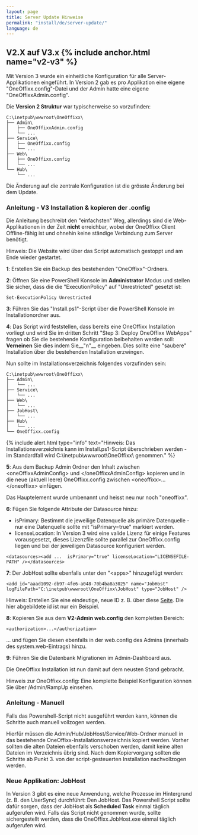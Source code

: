 ```yaml
---
layout: page
title: Server Update Hinweise
permalink: "install/de/server-update/"
language: de
---
```


## V2.X auf V3.x {% include anchor.html name="v2-v3" %}

Mit Version 3 wurde ein einheitliche Konfiguration für alle Server-Applikationen eingeführt. In Version 2 gab es pro Applikation eine eigene "OneOffixx.config"-Datei und der Admin hatte eine eigene "OneOffixxAdmin.config".

Die __Version 2 Struktur__ war typischerweise so vorzufinden:

    C:\inetpub\wwwroot\OneOffixx\
    ├── Admin\
    │   ├── OneOffixxAdmin.config
    │   └── ...
    ├── Service\
    │   ├── OneOffixx.config
    │   └── ...
    ├── Web\
    │   ├── OneOffixx.config
    │   └── ...
    └── Hub\
        └── ...

Die Änderung auf die zentrale Konfiguration ist die grösste Änderung bei dem Update.
		
### Anleitung - V3 Installation & kopieren der .config

Die Anleitung beschreibt den "einfachsten" Weg, allerdings sind die Web-Applikationen in der Zeit __nicht__ erreichbar, wobei der OneOffixx Client Offline-fähig ist und ohnehin keine ständige Verbindung zum Server benötigt.

Hinweis: Die Website wird über das Script automatisch gestoppt und am Ende wieder gestartet.

__1__: Erstellen Sie ein Backup des bestehenden "OneOffixx"-Ordners.

__2__: Öffnen Sie eine PowerShell Konsole im __Administrator__ Modus und stellen Sie sicher, dass die die "ExecutionPolicy" auf "Unrestricted" gesetzt ist:

    Set-ExecutionPolicy Unrestricted

__3__: Führen Sie das "Install.ps1"-Script über die PowerShell Konsole im Installationordner aus. 

__4__: Das Script wird feststellen, dass bereits eine OneOffixx Installation vorliegt und wird Sie im dritten Schritt "Step 3: Deploy OneOffixx WebApps" fragen ob Sie die bestehende Konfiguration beibehalten werden soll: __Verneinen__ Sie dies indem Sie__"n"__ eingeben. Dies sollte eine "saubere" Installation über die bestehenden Installation erzwingen.

Nun sollte im Installationsverzeichnis folgendes vorzufinden sein:

    C:\inetpub\wwwroot\OneOffixx\
    ├── Admin\
    │   └── ...
    ├── Service\
    │   └── ...
    ├── Web\
    │   └── ...
    ├── JobHost\
    │   └── ...   
    ├── Hub\
    │   └── ...
    └── OneOffixx.config

{% include alert.html type="info" text="Hinweis: Das Installationsverzeichnis kann im Install.ps1-Script überschrieben werden - im Standardfall wird C:\inetpub\wwwroot\OneOffixx\ genommen." %}

__5__: Aus dem Backup Admin Ordner den Inhalt zwischen &lt;oneOffixxAdminConfig&gt; und &lt;/oneOffixxAdminConfig> kopieren und in die neue (aktuell leere) OneOffixx.config zwischen &lt;oneoffixx&gt;...&lt;/oneoffixx&gt; einfügen. 

Das Hauptelement wurde umbenannt und heisst neu nur noch "oneoffixx".

__6__: Fügen Sie folgende Attribute der Datasource hinzu: 

* isPrimary: Bestimmt die jeweilige Datenquelle als primäre Datenquelle - nur eine Datenquelle sollte mit "isPrimary=true" markiert werden.
* licenseLocation: In Version 3 wird eine valide Lizenz für einige Features vorausgesetzt, dieses Lizenzfile sollte parallel zur OneOffixx.config liegen und bei der jeweiligen Datasource konfiguriert werden.

```
<datasources><add ...  isPrimary="true" licenseLocation="LICENSEFILE-PATH" /></datasources>
```

__7__: Der JobHost sollte ebenfalls unter den "&lt;apps&gt;" hinzugefügt werden:

```
<add id="aaad1092-db97-4fe6-a048-70b4ba8a3025" name="JobHost" logFilePath="C:\inetpub\wwwroot\OneOffixx\JobHost" type="JobHost" />
```    

Hinweis: Erstellen Sie eine eindeutige, neue ID z.&nbsp;B. über diese [Seite](https://www.guidgenerator.com/). Die hier abgebildete id ist nur ein Beispiel.

__8__: Kopieren Sie aus dem __V2-Admin web.config__ den kompletten Bereich: 

```
<authorization>...</authorization>
```
 
... und fügen Sie diesen ebenfalls in der web.config des Admins (innerhalb des system.web-Eintrags) hinzu.

__9__: Führen Sie die Datenbank Migrationen im Admin-Dashboard aus. 

Die OneOffixx Installation ist nun damit auf dem neusten Stand gebracht.

Hinweis zur OneOffixx.config: Eine komplette Beispiel Konfiguration können Sie über /Admin/RampUp einsehen.

### Anleitung - Manuell

Falls das Powershell-Script nicht ausgeführt werden kann, können die Schritte auch manuell vollzogen werden.

Hierfür müssen die Admin/Hub/JobHost/Service/Web-Ordner manuell in das bestehende OneOffixx-Installationsverzeichnis kopiert werden. Vorher sollten die alten Dateien ebenfalls verschoben werden, damit keine alten Dateien im Verzeichnis übrig sind.
Nach dem Kopiervorgang sollten die Schritte ab Punkt 3. von der script-gesteuerten Installation nachvollzogen werden.

### Neue Applikation: JobHost 

In Version 3 gibt es eine neue Anwendung, welche Prozesse im Hintergrund (z.&nbsp;B. den UserSync) durchführt: Den JobHost. 
Das Powershell Script sollte dafür sorgen, dass der JobHost als __Scheduled Task__ einmal täglich aufgerufen wird. Falls das Script nicht genommen wurde, sollte sichergestellt werden, dass die OneOffixx.JobHost.exe einmal täglich aufgerufen wird.

 
